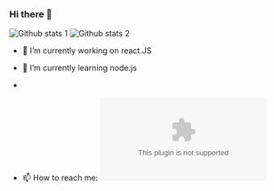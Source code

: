 ### Hi there 👋



![Github stats 1](https://github-readme-stats.vercel.app/api?username=oguzhancoruk&show_icons=true&theme=gradient) 
![Github stats 2](https://github-readme-stats.vercel.app/api?username=oguzhancoruk&show_icons=true&theme=radical)


- 🔭 I’m currently working on react.JS
- 🌱 I’m currently learning node.js
-

- 📫 How to reach me: ![Mail](oguzcoruk6161@gmaik.com)


